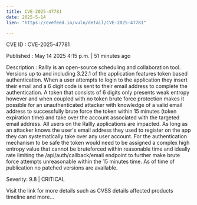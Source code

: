 ```yaml
---
title: CVE-2025-47781
date: 2025-5-14
lien: "https://cvefeed.io/vuln/detail/CVE-2025-47781"

---
```


CVE ID : CVE-2025-47781

Published :  May 14
2025
4:15 p.m. | 51 minutes ago

Description : Rallly is an open-source scheduling and collaboration tool. Versions up to and including 3.22.1 of the application features token based authentication. When a user attempts to login to the application
they insert their email and a 6 digit code is sent to their email address to complete the authentication. A token that consists of 6 digits only presents weak entropy however and when coupled with no token brute force protection
makes it possible for an unauthenticated attacker with knowledge of a valid email address to successfully brute force the token within 15 minutes (token expiration time) and take over the account associated with the targeted email address. All users on the Rallly applications are impacted. As long as an attacker knows the user's email address they used to register on the app
they can systematically take over any user account. For the authentication mechanism to be safe
the token would need to be assigned a complex high entropy value that cannot be bruteforced within reasonable time
and ideally rate limiting the /api/auth/callback/email endpoint to further make brute force attempts unreasonable within the 15 minutes time. As of time of publication
no patched versions are available.

Severity: 9.8 | CRITICAL

Visit the link for more details
such as CVSS details
affected products
timeline
and more...

